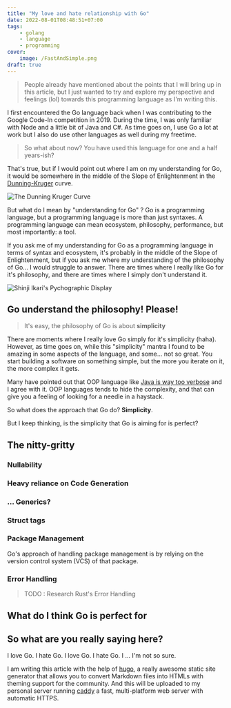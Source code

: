 ```yaml
---
title: "My love and hate relationship with Go"
date: 2022-08-01T08:48:51+07:00
tags:
    - golang
    - language
    - programming
cover:
    image: /FastAndSimple.png
draft: true
---
```


> People already have mentioned about the points that I will bring up in this article, but I just wanted to try and explore my perspective and feelings (lol) towards this programming language as I'm writing this.

I first encountered the Go language back when I was contributing to the Google Code-In competition in 2019. During the time, I was only familiar with Node and a little bit of Java and C#. As time goes on, I use Go a lot at work but I also do use other languages as well during my freetime. 

> So what about now? You have used this language for one and a half years-ish?

That's true, but if I would point out where I am on my understanding for Go, it would be somewhere in the middle of the Slope of Enlightenment in the [Dunning-Kruger](https://en.wikipedia.org/wiki/Dunning%E2%80%93Kruger_effect) curve.

![The Dunning Kruger Curve](https://cdn.substack.com/image/fetch/w_1200,c_limit,f_jpg,q_auto:good,fl_progressive:steep/https://bucketeer-e05bbc84-baa3-437e-9518-adb32be77984.s3.amazonaws.com/public/images/2cdd5572-88eb-46ed-8115-e7b20328eacb_1104x736.png)


But what do I mean by "understanding for Go" ? Go is a programming language, but a programming language is more than just syntaxes. A programming language can mean ecosystem, philosophy, performance, but most importantly: a tool.

If you ask me of my understanding for Go as a programming language in terms of syntax and ecosystem, it's probably in the middle of the Slope of Enlightenment, but if you ask me where my understanding of the philosophy of Go... I would struggle to answer. There are times where I really like Go for it's philosophy, and there are times where I simply don't understand it.


![Shinji Ikari's Pychographic Display](https://miro.medium.com/max/1270/0*Re9r7DpXJbN_RSXE.gif)

## Go understand the philosophy! Please!

> It's easy, the philosophy of Go is about **simplicity**

There are moments where I really love Go simply for it's simplicity (haha). However, as time goes on, while this "simplicity" mantra I found to be amazing in some aspects of the language, and some... not so great. You start building a software on something simple, but the more you iterate on it, the more complex it gets.

Many have pointed out that OOP language like [Java is way too verbose](https://steve-yegge.blogspot.com/2006/03/execution-in-kingdom-of-nouns.html) and I agree with it. OOP languages tends to hide the complexity, and that can give you a feeling of looking for a needle in a haystack.

So what does the approach that Go do? **Simplicity**.

But I keep thinking, is the simplicity that Go is aiming for is perfect? 

## The nitty-gritty

### Nullability

### Heavy reliance on Code Generation

### ... Generics?

### Struct tags

### Package Management

Go's approach of handling package management is by relying on the version control system (VCS) of that package.

### Error Handling

> TODO : Research Rust's Error Handling

## What do I think Go is perfect for



## So what are you really saying here?
I love Go. I hate Go. I love Go. I hate Go. I ... I'm not so sure. 

I am writing this article with the help of [hugo](https://github.com/gohugoio/hugo), a really awesome static site generator that allows you to convert Markdown files into HTMLs with theming support for the community. And this will be uploaded to my personal server running [caddy](https://github.com/caddyserver/caddy) a fast, multi-platform web server with automatic HTTPS.
